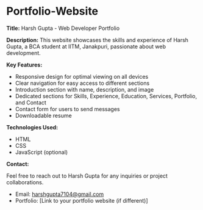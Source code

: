 # Portfolio-Website


**Title:** Harsh Gupta - Web Developer Portfolio

**Description:** This website showcases the skills and experience of Harsh Gupta, a BCA student at IITM, Janakpuri, passionate about web development. 

**Key Features:**

* Responsive design for optimal viewing on all devices
* Clear navigation for easy access to different sections
* Introduction section with name, description, and image
* Dedicated sections for Skills, Experience, Education, Services, Portfolio, and Contact
* Contact form for users to send messages
* Downloadable resume



**Technologies Used:**

* HTML
* CSS
* JavaScript (optional)

**Contact:**

Feel free to reach out to Harsh Gupta for any inquiries or project collaborations.

* Email: harshgupta7104@gmail.com
* Portfolio: [Link to your portfolio website (if different)]



